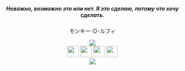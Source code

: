 <h5 align='center'>Неважно, возможно это или нет. Я это сделаю, потому что хочу сделать.</h5><p align="center">モンキー･D･ルフィ</p><div align='center'><img src="https://wakatime.com/badge/user/018afba7-2ebc-4282-8545-d0250012991b/project/018b347c-0b9d-4d3e-9cc5-745948186d06.svg"><br><img src="https://assets.leetcode.com/static_assets/marketing/lg50.png" width="30" height="30">  <img src="https://leetcode.com/static/images/badges/dcc-2024-1.png" width="30" height="30">  <img src="https://leetcode.com/static/images/badges/dcc-2023-12.png" width="30" height="30">  <img src="https://leetcode.com/static/images/badges/dcc-2023-11.png" width="30" height="30">  <br><img src="https://leetcode-stats-six.vercel.app/?username=lldan&theme=dark"></div>